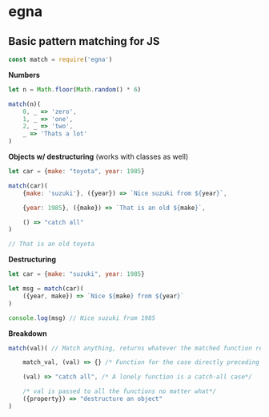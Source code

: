 # egna
## Basic pattern matching for JS

```javascript
const match = require('egna')
```

**Numbers**
```javascript
let n = Math.floor(Math.random() * 6)

match(n)(
    0, _ => 'zero',
    1, _ => 'one',
    2, _ => 'two',
    _ => 'Thats a lot'
)
```

**Objects w/ destructuring** (works with classes as well)
```javascript
let car = {make: "toyota", year: 1985}

match(car)(
    {make: 'suzuki'}, ({year}) => `Nice suzuki from ${year}`,

    {year: 1985}, ({make}) => `That is an old ${make}`,

    () => "catch all"
)

// That is an old toyota
```

**Destructuring**
```javascript
let car = {make: "suzuki", year: 1985}

let msg = match(car)(
    ({year, make}) => `Nice ${make} from ${year}`
)

console.log(msg) // Nice suzuki from 1985
```

**Breakdown**
```javascript
match(val)( // Match anything, returns whatever the matched function returns

    match_val, (val) => {} /* Function for the case directly preceding it */,

    (val) => "catch all", /* A lonely function is a catch-all case*/

    /* val is passed to all the functions no matter what*/
    ({property}) => "destructure an object" 
)
```